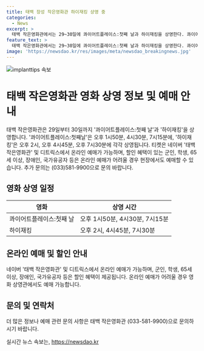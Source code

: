 ```yaml
---
title: 태백 장성 작은영화관 하이재킹 상영 중
categories:
  - News
excerpt: >
  태백 작은영화관에서는 29~30일에 콰이어트플레이스:첫째 날과 하이재킹을 상영한다. 콰이어트플레이스:첫째날은 오후 1시50분, 4시30분, 7시15분에 상영되고, 하이재킹은 오후 2시, 오후 4시45분, 오후 7시30분에 상영된다. 티켓은 네이버 태백 작은영화관, 디트릭스에서 예매 가능하며, 할인 대상은 학생, 군인, 65세 이상, 장애인, 국가유공자 등이다. 문의는 (033)581-9900으로 가능하다.
feature_text: >
  태백 작은영화관에서는 29~30일에 콰이어트플레이스:첫째 날과 하이재킹을 상영한다. 콰이어트플레이스:첫째날은 오후 1시50분, 4시30분, 7시15분에 상영되고, 하이재킹은 오후 2시, 오후 4시45분, 오후 7시30분에 상영된다. 티켓은 네이버 태백 작은영화관, 디트릭스에서 예매 가능하며, 할인 대상은 학생, 군인, 65세 이상, 장애인, 국가유공자 등이다. 문의는 (033)581-9900으로 가능하다.
image: 'https://newsdao.kr/res/images/meta/newsdao_breakingnews.jpg'
---
```


<p><img src="https://newsdao.kr/res/images/meta/newsdao_breakingnews.jpg" alt="implanttips 속보" /></p>

<h1>태백 작은영화관 영화 상영 정보 및 예매 안내</h1>

<p data-ke-size="size16">태백 작은영화관은 29일부터 30일까지 '콰이어트플레이스:첫째 날'과 '하이재킹'을 상영합니다. '콰이어트플레이스:첫째날'은 오후 1시50분, 4시30분, 7시15분에, '하이재킹'은 오후 2시, 오후 4시45분, 오후 7시30분에 각각 상영됩니다. 티켓은 네이버 '태백 작은영화관' 및 디트릭스에서 온라인 예매가 가능하며, 할인 혜택이 있는 군인, 학생, 65세 이상, 장애인, 국가유공자 등은 온라인 예매가 어려울 경우 현장에서도 예매할 수 있습니다. 추가 문의는 (033)581-9900으로 문의 바랍니다.</p>

<h2 data-ke-size="size26">영화 상영 일정</h2>

<table>
    <thead>
        <tr>
            <th>영화</th>
            <th>상영 시간</th>
        </tr>
    </thead>
    <tbody>
        <tr>
            <td>콰이어트플레이스:첫째 날</td>
            <td>오후 1시50분, 4시30분, 7시15분</td>
        </tr>
        <tr>
            <td>하이재킹</td>
            <td>오후 2시, 4시45분, 7시30분</td>
        </tr>
    </tbody>
</table>

<h2 data-ke-size="size26">온라인 예매 및 할인 안내</h2>

<p data-ke-size="size16">네이버 '태백 작은영화관' 및 디트릭스에서 온라인 예매가 가능하며, 군인, 학생, 65세 이상, 장애인, 국가유공자 등은 할인 혜택이 제공됩니다. 온라인 예매가 어려울 경우 영화 상영관에서도 예매 가능합니다.</p>

<h2 data-ke-size="size26">문의 및 연락처</h2>

<p data-ke-size="size16">더 많은 정보나 예매 관련 문의 사항은 태백 작은영화관 (033-581-9900)으로 문의하시기 바랍니다.</p>
실시간 뉴스 속보는, <a href="https://newsdao.kr" rel="dofollow">https://newsdao.kr</a>


